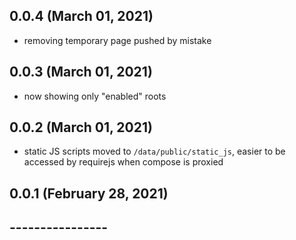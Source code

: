 ## 0.0.4 (March 01, 2021)
  - removing temporary page pushed by mistake

## 0.0.3 (March 01, 2021)
  - now showing only "enabled" roots

## 0.0.2 (March 01, 2021)
  - static JS scripts moved to `/data/public/static_js`, easier to be accessed by requirejs when compose is proxied

## 0.0.1 (February 28, 2021)


## ----------------